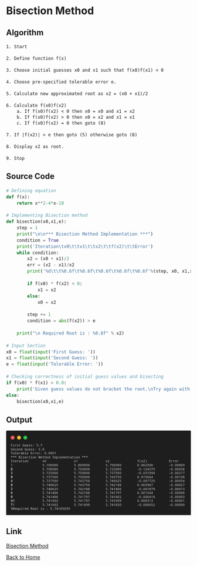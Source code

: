 # Bisection Method

## Algorithm

    1. Start

    2. Define function f(x)

    3. Choose initial guesses x0 and x1 such that f(x0)f(x1) < 0

    4. Choose pre-specified tolerable error e.

    5. Calculate new approximated root as x2 = (x0 + x1)/2

    6. Calculate f(x0)f(x2)
	    a. If f(x0)f(x2) < 0 then x0 = x0 and x1 = x2
	    b. If f(x0)f(x2) > 0 then x0 = x2 and x1 = x1
	    c. If f(x0)f(x2) = 0 then goto (8)
	
    7. If |f(x2)| > e then goto (5) otherwise goto (8)

    8. Display x2 as root.

    9. Stop

## Source Code

``` python 
# Defining equation
def f(x):
    return x**2-4*x-10

# Implementing Bisection method
def bisection(x0,x1,e):
    step = 1
    print("\n\n*** Bisection Method Implementation ***")
    condition = True
    print('Iteration\tx0\t\tx1\t\tx2\t\tf(x2)\t\tError')
    while condition:
        x2 = (x0 + x1)/2
        err = (x2 - x1)/x2
        print('%d\t\t%0.6f\t%0.6f\t%0.6f\t%0.6f\t%0.6f'%(step, x0, x1,x2, f(x2), err))

        if f(x0) * f(x2) < 0:
            x1 = x2
        else:
            x0 = x2

        step += 1
        condition = abs(f(x2)) > e
    
    print("\n Required Root is : %0.8f" % x2)

# Input Section
x0 = float(input('First Guess: '))
x1 = float(input('Second Guess: '))
e = float(input('Tolerable Error: '))

# Checking correctness of initial guess values and bisecting
if f(x0) * f(x1) > 0.0:
    print('Given guess values do not bracket the root.\nTry again with different guess values')
else:
    bisection(x0,x1,e)
```

## Output

![Bisection Method](./assets/Bisection-Method.png)

## Link

[Bisection Method](https://github.com/kabirdeula/Numerical_Method_Lab_Report/blob/main/Lab%20Report/Lab01.py)

[Back to Home](README.md)
